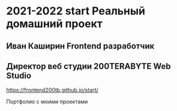 # 2021-2022 start Реальный домашний проект

## Иван Каширин Frontend разработчик
## Директор веб студии 200TERABYTE Web Studio

https://frontend200tb.github.io/start/

Портфолио с моими проектами
